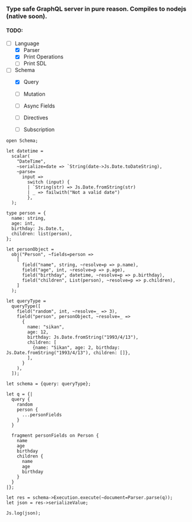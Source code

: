### Type safe GraphQL server in pure reason. Compiles to nodejs (native soon).

#### TODO: 
- [ ] Language
  - [x] Parser
  - [x] Print Operations 
  - [ ] Print SDL 

- [ ] Schema 
  - [x] Query 
  - [ ] Mutation 
  - [ ] Async Fields
  - [ ] Directives
  - [ ] Subscription
  

```reason
open Schema;

let datetime =
  scalar(
    "DateTime",
    ~serialize=date => `String(date->Js.Date.toDateString),
    ~parse=
      input =>
        switch (input) {
        | `String(str) => Js.Date.fromString(str)
        | _ => failwith("Not a valid date")
        },
  );

type person = {
  name: string,
  age: int,
  birthday: Js.Date.t,
  children: list(person),
};

let personObject =
  obj("Person", ~fields=person =>
    [
      field("name", string, ~resolve=p => p.name),
      field("age", int, ~resolve=p => p.age),
      field("birthday", datetime, ~resolve=p => p.birthday),
      field("children", List(person), ~resolve=p => p.children),
    ]
  );

let queryType =
  queryType([
    field("random", int, ~resolve=_ => 3),
    field("person", personObject, ~resolve=_ =>
      {
        name: "sikan",
        age: 12,
        birthday: Js.Date.fromString("1993/4/13"),
        children: [
          {name: "Sikan", age: 2, birthday: Js.Date.fromString("1993/4/13"), children: []},
        ],
      }
    ),
  ]);

let schema = {query: queryType};

let q = {|
  query {
    random
    person {
      ...personFields
    }
  }

  fragment personFields on Person {
    name
    age
    birthday
    children {
      name
      age
      birthday
    }
  }
|};

let res = schema->Execution.execute(~document=Parser.parse(q));
let json = res->serializeValue;

Js.log(json);
```
